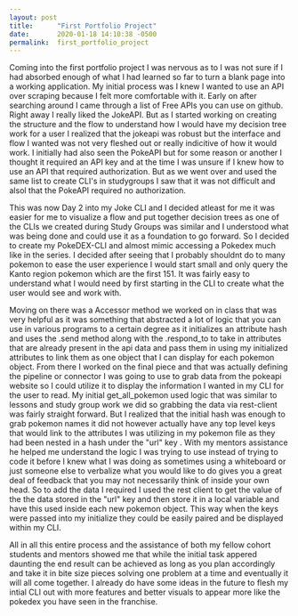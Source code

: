 ```yaml
---
layout: post
title:      "First Portfolio Project"
date:       2020-01-18 14:10:38 -0500
permalink:  first_portfolio_project
---
```


Coming into the first portfolio project I was nervous as to I was not sure if I had absorbed enough of what I had learned so far to turn a blank page into a working application. My initial process was I knew I wanted to use an API over scraping because I felt more comfortable with it. Early on after searching around I came through a list of Free APIs you can use on github. Right away I really liked the JokeAPI. But as I started working on creating the structure and the flow to understand how I would have my decision tree work for a user I realized that the jokeapi was robust but the interface and flow I wanted was not very fleshed out or really indicitive of how it would work. I initially had also seen the PokeAPI but for some reason or another I thought it required an API key and at the time I was unsure if I knew how to use an API that required authorization. But as we went over and used the same list to create CLI's in studygroups I saw that it was not difficult and alsol that the PokeAPI required no authorization.

This was now Day 2 into my Joke CLI and I decided atleast for me it was easier for me to visualize a flow and put together decision trees as one of the CLIs we created during Study Groups was similar and I understood what was being done and could use it as a foundation  to go forward. So I decided to create my PokeDEX-CLI and almost mimic accessing a Pokedex much like in the series. I decided after seeing that I probably shouldnt do to many pokemon to ease the user experience I would start small and only query the Kanto region pokemon which are the first 151. It was fairly easy to understand what I would need by first starting in the CLI to create what the user would see and work with. 

 Moving on  there was  a Accessor method we worked on in class that was very helpful as it was something that abstracted a lot of logic that you can use in various programs to a certain degree as it initializes an attribute hash and uses the .send method along with the .respond_to to take in attributes that are already present in the api data and pass them in using my initialized attributes to link them as one object that I can display for each pokemon object. From there I worked on the final piece and that was actually defining the pipeline or connector I was going to use to grab data from the pokeapi website so I could utilize it to display the information I wanted in my CLI for the user to read. My initial get_all_pokemon used logic that was similar to lessons and study group work we did so grabbing the data via rest-client was fairly straight forward. But I realized that the initial hash was enough to grab pokemon names it did not however actually have any top level keys that would link to the attributes I was utilizing in my pokemon file as they had been nested in a hash under the "url" key . With my mentors assistance he helped me understand the logic I was trying to use instead of trying to code it before I knew what I was doing as sometimes using a whiteboard or just someone else to verbalize what you would like to do gives you a great deal of feedback that you may not necessarily think of inside your own head. So to add the data I required I used the rest client to get the value of the the data stored in the "url" key and then store it in a local variable and have this used inside each new pokemon object. This way when the keys were passed into my initialize they could be easily paired and be displayed within my CLI. 
 
   All in all this entire process and the assistance of both my fellow cohort students and mentors showed me that while the initial task appered daunting the end result can be achieved as long as you plan accordingly and take it in bite size pieces solving one problem at a time and eventually it will all come together. I already do have some ideas in the future to flesh my intial CLI out with more features and better visuals to appear more like the pokedex you have seen in the franchise.
